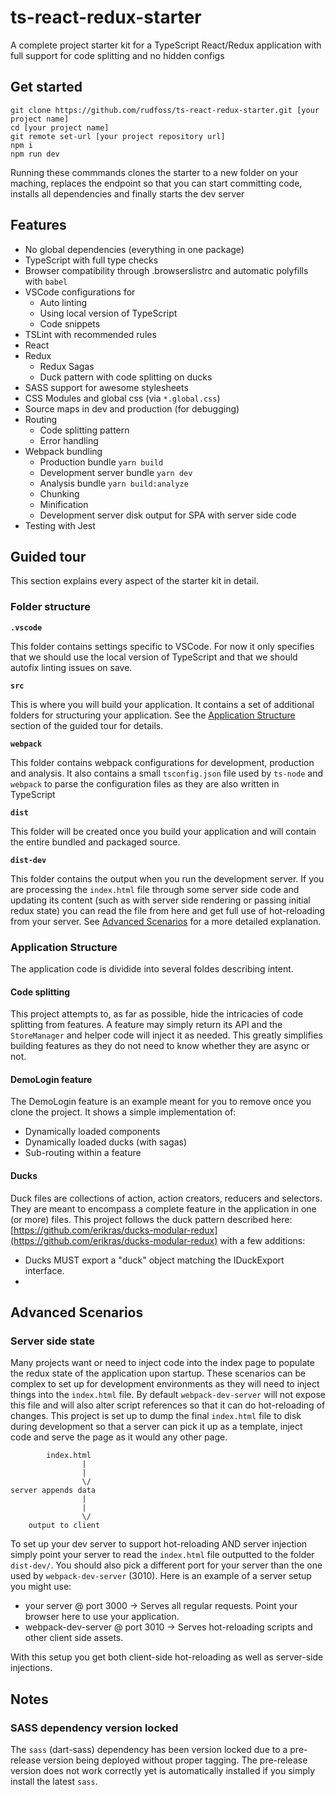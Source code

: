 # ts-react-redux-starter
A complete project starter kit for a TypeScript React/Redux application with full support for code splitting and no hidden configs

## Get started
```
git clone https://github.com/rudfoss/ts-react-redux-starter.git [your project name]
cd [your project name]
git remote set-url [your project repository url]
npm i
npm run dev
```
Running these commmands clones the starter to a new folder on your maching, replaces the endpoint so that you can start committing code, installs all dependencies and finally starts the dev server

## Features
- No global dependencies (everything in one package)
- TypeScript with full type checks
- Browser compatibility through .browserslistrc and automatic polyfills with `babel`
- VSCode configurations for
	- Auto linting
	- Using local version of TypeScript
	- Code snippets
- TSLint with recommended rules
- React
- Redux
	- Redux Sagas
	- Duck pattern with code splitting on ducks
- SASS support for awesome stylesheets
- CSS Modules and global css (via `*.global.css`)
- Source maps in dev and production (for debugging)
- Routing
	- Code splitting pattern
	- Error handling
- Webpack bundling
	- Production bundle `yarn build`
	- Development server bundle `yarn dev`
	- Analysis bundle `yarn build:analyze`
	- Chunking
	- Minification
	- Development server disk output for SPA with server side code
- Testing with Jest

## Guided tour
This section explains every aspect of the starter kit in detail.

### Folder structure
**`.vscode`**

This folder contains settings specific to VSCode. For now it only specifies that we should use the local version of TypeScript and that we should autofix linting issues on save.

**`src`**

This is where you will build your application. It contains a set of additional folders for structuring your application. See the [Application Structure](#application-structure) section of the guided tour for details.

**`webpack`**

This folder contains webpack configurations for development, production and analysis. It also contains a small `tsconfig.json` file used by `ts-node` and `webpack` to parse the configuration files as they are also written in TypeScript

**`dist`**

This folder will be created once you build your application and will contain the entire bundled and packaged source.

**`dist-dev`**

This folder contains the output when you run the development server. If you are processing the `index.html` file through some server side code and updating its content (such as with server side rendering or passing initial redux state) you can read the file from here and get full use of hot-reloading from your server. See [Advanced Scenarios](#advanced-scenarios) for a more detailed explanation.

### Application Structure
The application code is dividide into several foldes describing intent. 

#### Code splitting
This project attempts to, as far as possible, hide the intricacies of code splitting from features. A feature may simply return its API and the `StoreManager` and helper code will inject it as needed. This greatly simplifies building features as they do not need to know whether they are async or not.

#### DemoLogin feature
The DemoLogin feature is an example meant for you to remove once you clone the project. It shows a simple implementation of:
- Dynamically loaded components
- Dynamically loaded ducks (with sagas)
- Sub-routing within a feature

#### Ducks
Duck files are collections of action, action creators, reducers and selectors. They are meant to encompass a complete feature in the application in one (or more) files. This project follows the duck pattern described here: [https://github.com/erikras/ducks-modular-redux](https://github.com/erikras/ducks-modular-redux) with a few additions:

- Ducks MUST export a "duck" object matching the IDuckExport interface.
- 

## Advanced Scenarios

### Server side state
Many projects want or need to inject code into the index page to populate the redux state of the application upon startup. These scenarios can be complex to set up for development environments as they will need to inject things into the `index.html` file. By default `webpack-dev-server` will not expose this file and will also alter script references so that it can do hot-reloading of changes. This project is set up to dump the final `index.html` file to disk during development so that a server can pick it up as a template, inject code and serve the page as it would any other page.

```
		index.html
				|
				|
				\/
server appends data
				|
				|
				\/
	output to client
```

To set up your dev server to support hot-reloading AND server injection simply point your server to read the `index.html` file outputted to the folder `dist-dev/`. You should also pick a different port for your server than the one used by `webpack-dev-server` (3010). Here is an example of a server setup you might use:

- your server @ port 3000 -> Serves all regular requests. Point your browser here to use your application.
- webpack-dev-server @ port 3010 -> Serves hot-reloading scripts and other client side assets.

With this setup you get both client-side hot-reloading as well as server-side injections.

## Notes

### SASS dependency version locked
The `sass` (dart-sass) dependency has been version locked due to a pre-release version being deployed without proper tagging. The pre-release version does not work correctly yet is automatically installed if you simply install the latest `sass`.